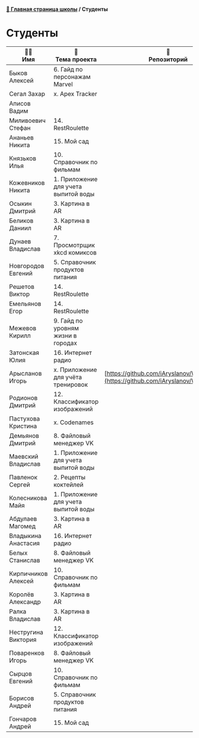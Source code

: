 **[🏫 Главная страница школы](README.md) / Студенты**

# Студенты

|🧑‍🎓<br>Имя|📱<br>Тема проекта|📖<br>Репозиторий|🧑‍🏫<br>Ментор|🏅<br>Ачивки|
|---|---|---|---|---|
|Быков Алексей|6. Гайд по персонажам Marvel||Шабанов|🧰|
|Сегал Захар|x. Apex Tracker||Бернгардт||
|Аписов Вадим|||||
|Миливоевич Стефан|14. RestRoulette||Крупенько|🚀|
|Ананьев Никита|15. Мой сад||Филимонов|🚀🧰|
|Князьков Илья|10. Справочник по фильмам||Йорданов|🚀🧰|
|Кожевников Никита|1. Приложение для учета выпитой воды||Филимонов|🚀|
|Осыкин Дмитрий|3. Картина в AR||Йорданов|🚀|
|Беликов Даниил|3. Картина в AR||Крупенько|🚀|
|Дунаев Владислав|7. Просмотрщик xkcd комиксов||Йорданов||
|Новгородов Евгений|5. Справочник продуктов питания||Бернгардт|🚀|
|Решетов Виктор|14. RestRoulette||Шабанов||
|Емельянов Егор|14. RestRoulette||Монаков||
|Межевов Кирилл|9. Гайд по уровням жизни в городах||Йорданов|🚀|
|Затонская Юлия|16. Интернет радио||Монаков||
|Арысланов Игорь|x. Приложение для учёта тренировок|[https://github.com/iAryslanov/WorkoutDiary](https://github.com/iAryslanov/WorkoutDiary)|Крупенько|🚀🧰|
|Родионов Дмитрий|12. Классификатор изображений||Бернгардт|🚀|
|Пастухова Кристина|x. Codenames||Бернгардт|🚀|
|Демьянов Дмитрий|8. Файловый менеджер VK||Монаков|🚀🧰|
|Маевский Владислав|1. Приложение для учета выпитой воды||Монаков||
|Павленок Сергей|2. Рецепты коктейлей||Шабанов|🚀🧰|
|Колесникова Майя|1. Приложение для учета выпитой воды||Бернгардт|🧰|
|Абдулаев Магомед|3. Картина в AR||Монаков|🧰|
|Владыкина Анастасия|16. Интернет радио||Йорданов|🚀🧰|
|Белых Станислав|8. Файловый менеджер VK||Шабанов|🧰|
|Кирпичников Алексей|10. Справочник по фильмам||Шабанов||
|Королёв Александр|3. Картина в AR||Бернгардт|🧰|
|Ралка Владислав|3. Картина в AR||Филимонов|🚀🧰|
|Нестругина Виктория|12. Классификатор изображений||Крупенько|🚀🧰|
|Поваренков Игорь|8. Файловый менеджер VK||Крупенько|🚀🧰|
|Сырцов Евгений|10. Справочник по фильмам||Филимонов|🚀🧰|
|Борисов Андрей|5. Справочник продуктов питания||Филимонов||
|Гончаров Андрей|15. Мой сад||Крупенько|🚀|
